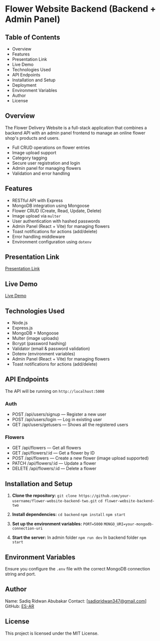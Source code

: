 # Flower Website Backend (Backend + Admin Panel)

## Table of Contents
- Overview
- Features
- Presentation Link
- Live Demo
- Technologies Used
- API Endpoints
- Installation and Setup
- Deployment
- Environment Variables
- Author
- License

## Overview
The Flower Delivery Website is a full-stack application that combines a backend API with an admin panel frontend to manage an online flower shop's products and users.

- Full CRUD operations on flower entries
- Image upload support
- Category tagging
- Secure user registration and login
- Admin panel for managing flowers
- Validation and error handling

## Features
-  RESTful API with Express
-  MongoDB integration using Mongoose
-  Flower CRUD (Create, Read, Update, Delete)
-  Image upload via `multer`
-  User authentication with hashed passwords
- Admin Panel (React + Vite) for managing flowers
- Toast notifications for actions (add/delete)
-  Error handling middleware
-  Environment configuration using `dotenv`

## Presentation Link
[Presentation Link](https://www.loom.com/share/d7d6294fb7724bd790acaf80553abe92?sid=4616d532-942a-4b3f-b782-026f85ef8de1)

## Live Demo
[Live Demo](https://admin-panel-fg0n.onrender.com)

## Technologies Used
- Node.js
- Express.js
- MongoDB + Mongoose
- Multer (image uploads)
- Bcrypt (password hashing)
- Validator (email & password validation)
- Dotenv (environment variables)
- Admin Panel (React + Vite) for managing flowers
- Toast notifications for actions (add/delete)

## API Endpoints
  The API will be running on `http://localhost:5000`

###  Auth
- POST /api/users/signup — Register a new user  
- POST /api/users/login — Log in existing user
- GET /api/users/getusers — Shows all the registered users


###  Flowers
- GET /api/flowers — Get all flowers  
- GET /api/flowers/:id — Get a flower by ID  
- POST /api/flowers — Create a new flower (image upload supported)  
- PATCH /api/flowers/:id — Update a flower  
- DELETE /api/flowers/:id — Delete a flower  

## Installation and Setup

1. **Clone the repository:**
  `git clone https://github.com/your-username/flower-website-backend-two.git`
  `cd flower-website-backend-two`
2. **Install dependencies:**
  `cd backend`
  `npm install`
  `npm start`
3. **Set up the environment variables:**
   `PORT=5000`
   `MONGO_URI=your-mongodb-connection-uri`


4. **Start the server:**
  In admin folder `npm run dev`
  In backend folder `npm start`

## Environment Variables
Ensure you configure the `.env` file with the correct MongoDB connection string and port.

## Author 
  Name: Sadiq Ridwan Abubakar
  Contact: [sadiqridwan347@gmail.com]
  GitHub: [ES-AR](https://github.com/ES-AR)

## License
This project is licensed under the MIT License.


